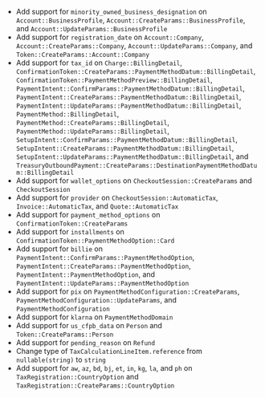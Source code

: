 * Add support for `minority_owned_business_designation` on `Account::BusinessProfile`, `Account::CreateParams::BusinessProfile`, and `Account::UpdateParams::BusinessProfile`
* Add support for `registration_date` on `Account::Company`, `Account::CreateParams::Company`, `Account::UpdateParams::Company`, and `Token::CreateParams::Account::Company`
* Add support for `tax_id` on `Charge::BillingDetail`, `ConfirmationToken::CreateParams::PaymentMethodDatum::BillingDetail`, `ConfirmationToken::PaymentMethodPreview::BillingDetail`, `PaymentIntent::ConfirmParams::PaymentMethodDatum::BillingDetail`, `PaymentIntent::CreateParams::PaymentMethodDatum::BillingDetail`, `PaymentIntent::UpdateParams::PaymentMethodDatum::BillingDetail`, `PaymentMethod::BillingDetail`, `PaymentMethod::CreateParams::BillingDetail`, `PaymentMethod::UpdateParams::BillingDetail`, `SetupIntent::ConfirmParams::PaymentMethodDatum::BillingDetail`, `SetupIntent::CreateParams::PaymentMethodDatum::BillingDetail`, `SetupIntent::UpdateParams::PaymentMethodDatum::BillingDetail`, and `TreasuryOutboundPayment::CreateParams::DestinationPaymentMethodDatum::BillingDetail`
* Add support for `wallet_options` on `CheckoutSession::CreateParams` and `CheckoutSession`
* Add support for `provider` on `CheckoutSession::AutomaticTax`, `Invoice::AutomaticTax`, and `Quote::AutomaticTax`
* Add support for `payment_method_options` on `ConfirmationToken::CreateParams`
* Add support for `installments` on `ConfirmationToken::PaymentMethodOption::Card`
* Add support for `billie` on `PaymentIntent::ConfirmParams::PaymentMethodOption`, `PaymentIntent::CreateParams::PaymentMethodOption`, `PaymentIntent::PaymentMethodOption`, and `PaymentIntent::UpdateParams::PaymentMethodOption`
* Add support for `pix` on `PaymentMethodConfiguration::CreateParams`, `PaymentMethodConfiguration::UpdateParams`, and `PaymentMethodConfiguration`
* Add support for `klarna` on `PaymentMethodDomain`
* Add support for `us_cfpb_data` on `Person` and `Token::CreateParams::Person`
* Add support for `pending_reason` on `Refund`
* Change type of `TaxCalculationLineItem.reference` from `nullable(string)` to `string`
* Add support for `aw`, `az`, `bd`, `bj`, `et`, `in`, `kg`, `la`, and `ph` on `TaxRegistration::CountryOption` and `TaxRegistration::CreateParams::CountryOption`